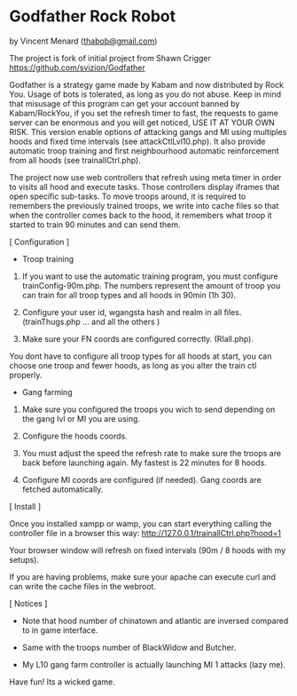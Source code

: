 Godfather Rock Robot
====================
by Vincent Menard (thabob@gmail.com)

The project is fork of initial project from Shawn Crigger
https://github.com/svizion/Godfather

Godfather is a strategy game made by Kabam and now distributed by Rock You. Usage of bots is tolerated, as long as you do not abuse. Keep in mind that misusage of this program can get your account banned by Kabam/RockYou, if you set the refresh timer to fast, the requests to game server can be enormous and you will get noticed, USE IT AT YOUR OWN RISK.
This version enable options of attacking gangs and MI using multiples hoods and fixed time intervals (see attackCtlLvl10.php). It also provide automatic troop training and first neighbourhood automatic reinforcement from all hoods (see trainallCtrl.php).

The project now use web controllers that refresh using meta timer in order to visits all hood and execute tasks. Those controllers display iframes that open specific sub-tasks. To move troops around, it is required to remembers the previously trained troops, we write into cache files so that when the controller comes back to the hood, it remembers what troop it started to train 90 minutes and can send them.

[ Configuration ]

- Troop training

1. If you want to use the automatic training program, you must configure trainConfig-90m.php.
The numbers represent the amount of troop you can train for all troop types and all hoods in 90min (1h 30).

2. Configure your user id, wgangsta hash and realm in all files. (trainThugs.php ... and all the others )

3. Make sure your FN coords are configured correctly. (RIall.php).

You dont have to configure all troop types for all hoods at start, you can choose one troop and fewer hoods, as long as you alter the train ctl properly.

- Gang farming

1. Make sure you configured the troops you wich to send depending on the gang lvl or MI you are using.

2. Configure the hoods coords.

3. You must adjust the speed the refresh rate to make sure the troops are back before launching again. My fastest is 22 minutes for 8 hoods. 

4. Configure MI coords are configured (if needed). Gang coords are fetched automatically.

[ Install ]

Once you installed xampp or wamp, you can start everything calling the controller file in a browser this way: http://127.0.0.1/trainallCtrl.php?hood=1

Your browser window will refresh on fixed intervals (90m / 8 hoods with my setups).

If you are having problems, make sure your apache can execute curl and can write the cache files in the webroot.

[ Notices ]

- Note that hood number of chinatown and atlantic are inversed compared to in game interface.

- Same with the troops number of BlackWidow and Butcher.

- My L10 gang farm controller is actually launching MI 1 attacks (lazy me).


Have fun! Its a wicked game.